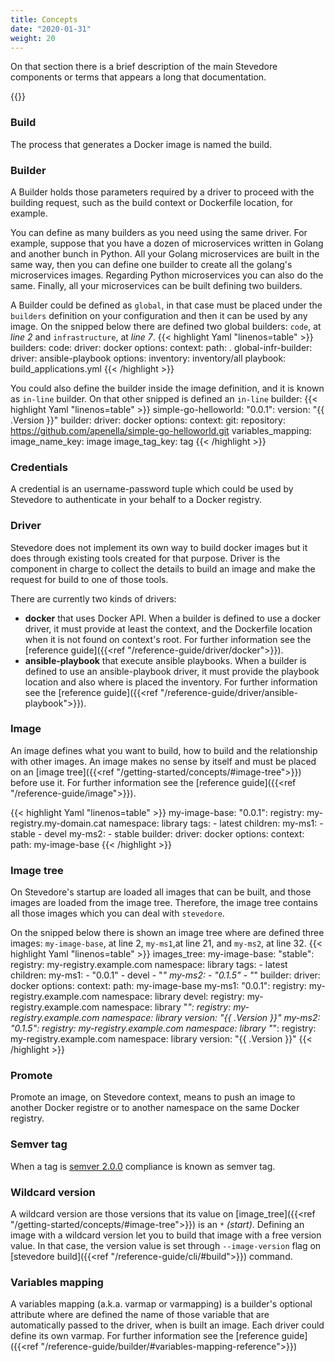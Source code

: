 ```yaml
---
title: Concepts
date: "2020-01-31"
weight: 20
---
```


On that section there is a brief description of the main Stevedore components or terms that appears a long that documentation.

{{<toc>}}

### Build
The process that generates a Docker image is named the build.

### Builder
A Builder holds those parameters required by a driver to proceed with the building request, such as the build context or Dockerfile location, for example. 

You can define as many builders as you need using the same driver. For example, suppose that you have a dozen of microservices written in Golang and another bunch in Python. All your Golang microservices are built in the same way, then you can define one builder to create all the golang's microservices images. Regarding Python microservices you can also do the same. Finally, all your microservices can be built defining two builders.

A Builder could be defined as `global`, in that case must be placed under the `builders` definition on your configuration and then it can be used by any image. 
On the snipped below there are defined two global builders: `code`, at *line 2* and `infrastructure`, at *line 7*.
{{< highlight Yaml "linenos=table" >}}
builders:
    code:
        driver: docker
        options:
            context:
                path: .
    global-infr-builder:
        driver: ansible-playbook
        options:
            inventory: inventory/all
            playbook: build_applications.yml
{{< /highlight >}}

You could also define the builder inside the image definition, and it is known as `in-line` builder.
On that other snipped is defined an `in-line` builder:
{{< highlight Yaml "linenos=table" >}}
  simple-go-helloworld:
    "0.0.1":
      version: "{{ .Version }}"
      builder:
        driver: docker
        options:
            context:
                git: 
                    repository: https://github.com/apenella/simple-go-helloworld.git
        variables_mapping:
          image_name_key: image
          image_tag_key: tag
{{< /highlight >}}

### Credentials
A credential is an username-password tuple which could be used by Stevedore to authenticate in your behalf to a Docker registry.

### Driver
Stevedore does not implement its own way to build docker images but it does through existing tools created for that purpose. Driver is the component in charge to collect the details to build an image and make the request for build to one of those tools.

There are currently two kinds of drivers: 
- **docker** that uses Docker API. When a builder is defined to use a docker driver, it must provide at least the context, and the Dockerfile location when it is not found on context's root. For further information see the [reference guide]({{<ref "/reference-guide/driver/docker">}}).
- **ansible-playbook** that execute ansible playbooks. When a builder is defined to use an ansible-playbook driver, it must provide the playbook location and also where is placed the inventory. For further information see the [reference guide]({{<ref "/reference-guide/driver/ansible-playbook">}}).

### Image
An image defines what you want to build, how to build and the relationship with other images. An image makes no sense by itself and must be placed on an 
[image tree]({{<ref "/getting-started/concepts/#image-tree">}}) before use it. For further information see the [reference guide]({{<ref "/reference-guide/image">}}).

{{< highlight Yaml "linenos=table" >}}
my-image-base:
    "0.0.1":
        registry: my-registry.my-domain.cat 
        namespace: library
        tags:
        - latest 
        children:
            my-ms1:
            - stable
            - devel
            my-ms2:
            - stable
        builder:
            driver: docker
            options:
                context:
                    path: my-image-base
{{< /highlight >}}

### Image tree
On Stevedore's startup are loaded all images that can be built, and those images are loaded from the image tree. Therefore, the image tree contains all those images which you can deal with `stevedore`. 

On the snipped below there is shown an image tree where are defined three images: `my-image-base`, at line 2, `my-ms1`,at line 21, and `my-ms2`, at line 32.
{{< highlight Yaml "linenos=table" >}}
images_tree:
    my-image-base:
        "stable":
            registry: my-registry.example.com 
            namespace: library
            tags:
            - latest 
            children:
                my-ms1:
                - "0.0.1"
                - devel
                - "*"
                my-ms2:
                - "0.1.5"
                - "*"
            builder:
                driver: docker
                options:
                    context:
                        path: my-image-base
    my-ms1:
        "0.0.1":
            registry: my-registry.example.com 
            namespace: library
        devel:
            registry: my-registry.example.com 
            namespace: library
        "*":
            registry: my-registry.example.com 
            namespace: library
            version: "{{ .Version }}"
    my-ms2:
        "0.1.5":
            registry: my-registry.example.com 
            namespace: library
        "*":
            registry: my-registry.example.com 
            namespace: library
            version: "{{ .Version }}"
{{< /highlight >}}

### Promote
Promote an image, on Stevedore context, means to push an image to another Docker registre or to another namespace on the same Docker registry.

### Semver tag
When a tag is [semver 2.0.0](https://semver.org/) compliance is known as semver tag.

### Wildcard version
A wildcard version are those versions that its value on [image_tree]({{<ref "/getting-started/concepts/#image-tree">}}) is an `*` *(start)*. Defining an image with a wildcard version let you to build that image with a free version value. In that case, the version value is set through `--image-version` flag on [stevedore build]({{<ref "/reference-guide/cli/#build">}}) command.

### Variables mapping
A variables mapping (a.k.a. varmap or varmapping) is a builder's optional attribute where are defined the name of those variable that are automatically passed to the driver, when is built an image. Each driver could define its own varmap. For further information see the [reference guide]({{<ref "/reference-guide/builder/#variables-mapping-reference">}})